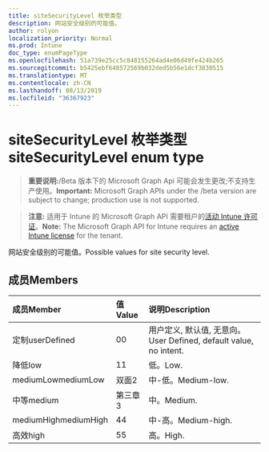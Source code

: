 ```yaml
---
title: siteSecurityLevel 枚举类型
description: 网站安全级别的可能值。
author: rolyon
localization_priority: Normal
ms.prod: Intune
doc_type: enumPageType
ms.openlocfilehash: 51a739e25cc5c848155264ad4e06d49fe424b265
ms.sourcegitcommit: b5425ebf648572569b032ded5b56e1dcf3830515
ms.translationtype: MT
ms.contentlocale: zh-CN
ms.lasthandoff: 08/13/2019
ms.locfileid: "36367923"
---
```

# <a name="sitesecuritylevel-enum-type"></a><span data-ttu-id="57ee7-103">siteSecurityLevel 枚举类型</span><span class="sxs-lookup"><span data-stu-id="57ee7-103">siteSecurityLevel enum type</span></span>

> <span data-ttu-id="57ee7-104">**重要说明:**/Beta 版本下的 Microsoft Graph Api 可能会发生更改;不支持生产使用。</span><span class="sxs-lookup"><span data-stu-id="57ee7-104">**Important:** Microsoft Graph APIs under the /beta version are subject to change; production use is not supported.</span></span>

> <span data-ttu-id="57ee7-105">**注意:** 适用于 Intune 的 Microsoft Graph API 需要租户的[活动 Intune 许可证](https://go.microsoft.com/fwlink/?linkid=839381)。</span><span class="sxs-lookup"><span data-stu-id="57ee7-105">**Note:** The Microsoft Graph API for Intune requires an [active Intune license](https://go.microsoft.com/fwlink/?linkid=839381) for the tenant.</span></span>

<span data-ttu-id="57ee7-106">网站安全级别的可能值。</span><span class="sxs-lookup"><span data-stu-id="57ee7-106">Possible values for site security level.</span></span>

## <a name="members"></a><span data-ttu-id="57ee7-107">成员</span><span class="sxs-lookup"><span data-stu-id="57ee7-107">Members</span></span>
|<span data-ttu-id="57ee7-108">成员</span><span class="sxs-lookup"><span data-stu-id="57ee7-108">Member</span></span>|<span data-ttu-id="57ee7-109">值</span><span class="sxs-lookup"><span data-stu-id="57ee7-109">Value</span></span>|<span data-ttu-id="57ee7-110">说明</span><span class="sxs-lookup"><span data-stu-id="57ee7-110">Description</span></span>|
|:---|:---|:---|
|<span data-ttu-id="57ee7-111">定制</span><span class="sxs-lookup"><span data-stu-id="57ee7-111">userDefined</span></span>|<span data-ttu-id="57ee7-112">0</span><span class="sxs-lookup"><span data-stu-id="57ee7-112">0</span></span>|<span data-ttu-id="57ee7-113">用户定义, 默认值, 无意向。</span><span class="sxs-lookup"><span data-stu-id="57ee7-113">User Defined, default value, no intent.</span></span>|
|<span data-ttu-id="57ee7-114">降低</span><span class="sxs-lookup"><span data-stu-id="57ee7-114">low</span></span>|<span data-ttu-id="57ee7-115">1</span><span class="sxs-lookup"><span data-stu-id="57ee7-115">1</span></span>|<span data-ttu-id="57ee7-116">低。</span><span class="sxs-lookup"><span data-stu-id="57ee7-116">Low.</span></span>|
|<span data-ttu-id="57ee7-117">mediumLow</span><span class="sxs-lookup"><span data-stu-id="57ee7-117">mediumLow</span></span>|<span data-ttu-id="57ee7-118">双面</span><span class="sxs-lookup"><span data-stu-id="57ee7-118">2</span></span>|<span data-ttu-id="57ee7-119">中-低。</span><span class="sxs-lookup"><span data-stu-id="57ee7-119">Medium-low.</span></span>|
|<span data-ttu-id="57ee7-120">中等</span><span class="sxs-lookup"><span data-stu-id="57ee7-120">medium</span></span>|<span data-ttu-id="57ee7-121">第三章</span><span class="sxs-lookup"><span data-stu-id="57ee7-121">3</span></span>|<span data-ttu-id="57ee7-122">中。</span><span class="sxs-lookup"><span data-stu-id="57ee7-122">Medium.</span></span>|
|<span data-ttu-id="57ee7-123">mediumHigh</span><span class="sxs-lookup"><span data-stu-id="57ee7-123">mediumHigh</span></span>|<span data-ttu-id="57ee7-124">4</span><span class="sxs-lookup"><span data-stu-id="57ee7-124">4</span></span>|<span data-ttu-id="57ee7-125">中-高。</span><span class="sxs-lookup"><span data-stu-id="57ee7-125">Medium-high.</span></span>|
|<span data-ttu-id="57ee7-126">高效</span><span class="sxs-lookup"><span data-stu-id="57ee7-126">high</span></span>|<span data-ttu-id="57ee7-127">5</span><span class="sxs-lookup"><span data-stu-id="57ee7-127">5</span></span>|<span data-ttu-id="57ee7-128">高。</span><span class="sxs-lookup"><span data-stu-id="57ee7-128">High.</span></span>|



